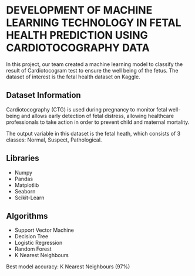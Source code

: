 # DEVELOPMENT OF MACHINE LEARNING TECHNOLOGY IN FETAL HEALTH PREDICTION USING CARDIOTOCOGRAPHY DATA

In this project, our team created a machine learning model to classify the result of Cardiotocogram test to ensure the well being of the fetus. The dataset of interest is the fetal health dataset on Kaggle.

## Dataset Information
Cardiotocography (CTG) is used during pregnancy to monitor fetal well-being and allows early detection of fetal distress,  allowing healthcare professionals to take action in order to prevent child and maternal mortality.

The output variable in this dataset is the fetal heath, which consists of 3 classes: Normal, Suspect, Pathological.

## Libraries
- Numpy
- Pandas
- Matplotlib
- Seaborn
- Scikit-Learn

## Algorithms
- Support Vector Machine
- Decision Tree
- Logistic Regression
- Random Forest
- K Nearest Neighbours

Best model accuracy: K Nearest Neighbours (97%)

